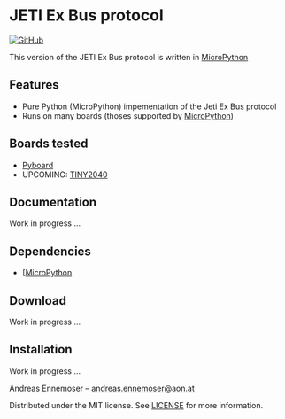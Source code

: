 
# JETI Ex Bus protocol
[![GitHub](https://img.shields.io/github/license/mashape/apistatus.svg)](https://en.wikipedia.org/wiki/MIT_License)


This version of the JETI Ex Bus protocol is written in [MicroPython](https://micropython.org/)

## Features

 - Pure Python (MicroPython) impementation of the Jeti Ex Bus protocol
 - Runs on many boards (thoses supported by [MicroPython](https://micropython.org/))

## Boards tested

 - [Pyboard](https://store.micropython.org/product/PYBv1.1)
 - UPCOMING: [TINY2040](https://shop.pimoroni.com/products/tiny-2040)

## Documentation

Work in progress ...

## Dependencies

 - [[MicroPython](https://micropython.org/)

## Download

Work in progress ...

## Installation

Work in progress ...



Andreas Ennemoser – andreas.ennemoser@aon.at

Distributed under the MIT license. See [LICENSE](https://raw.githubusercontent.com/chiefenne/PyAero/master/LICENSE) for more information.
